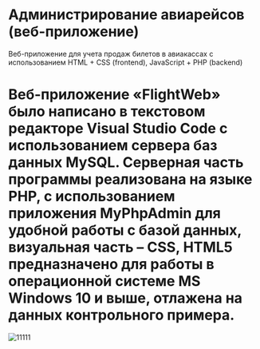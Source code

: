 # Администрирование авиарейсов (веб-приложение)
Веб-приложение для учета продаж билетов в авиакассах с использованием HTML + CSS (frontend), JavaScript + PHP (backend)
# Веб-приложение «FlightWeb» было написано в текстовом редакторе Visual Studio Code с использованием сервера баз данных MySQL. Серверная часть программы реализована на языке PHP, с использованием приложения MyPhpAdmin для удобной работы с базой данных, визуальная часть – CSS, HTML5 предназначено для работы в операционной системе MS Windows 10 и выше, отлажена на данных контрольного примера.
![11111](https://user-images.githubusercontent.com/57669173/206175877-1e7fab0b-15f0-4dbf-8488-cf33c84db796.jpg)

